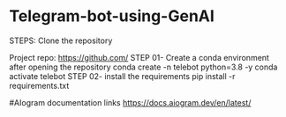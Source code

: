 # Telegram-bot-using-GenAI

STEPS:
Clone the repository

Project repo: https://github.com/
STEP 01- Create a conda environment after opening the repository
conda create -n telebot python=3.8 -y
conda activate telebot
STEP 02- install the requirements
pip install -r requirements.txt

#AIogram documentation links
https://docs.aiogram.dev/en/latest/
